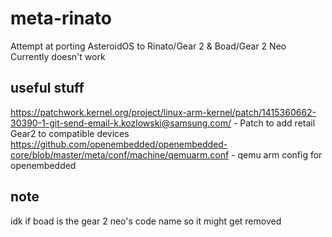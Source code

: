 # meta-rinato
Attempt at porting AsteroidOS to Rinato/Gear 2 & Boad/Gear 2 Neo
Currently doesn't work

## useful stuff
https://patchwork.kernel.org/project/linux-arm-kernel/patch/1415360662-30390-1-git-send-email-k.kozlowski@samsung.com/ - Patch to add retail Gear2 to compatible devices
https://github.com/openembedded/openembedded-core/blob/master/meta/conf/machine/qemuarm.conf - qemu arm config for openembedded

## note
idk if boad is the gear 2 neo's code name so it might get removed
